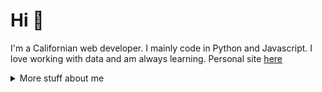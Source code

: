 # Hi :wave:

I'm a Californian web developer. I mainly code in Python and Javascript. I love working with data and am always learning.
Personal site <a href="https://www.anthonyfahden.com/">here</a>
<details>
<summary>
  More stuff about me
</summary>


## My skills 📜

- JavaScript
- Python
- React.js
- Redux.js
- HTML, CSS
- Node.js
- Flask
- Express
- SQLAlchemy
- Sequelize
- MySQL

## What I'm currently learning 📚

- Solidity
- ethers.js

